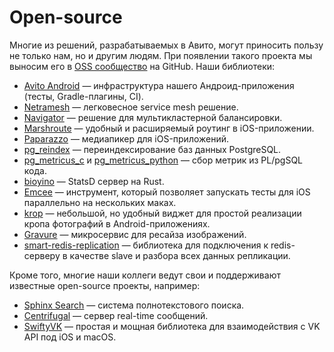 # Open-source

Многие из решений, разрабатываемых в Авито, могут приносить пользу не только нам, но и другим людям. При появлении такого проекта мы выносим его в [OSS сообщество](https://github.com/avito-tech) на GitHub. Наши библиотеки:
- [Avito Android](https://github.com/avito-tech/avito-android) — инфраструктура нашего Андроид-приложения (тесты, Gradle-плагины, CI).
- [Netramesh](https://github.com/avito-tech/netramesh) — легковесное service mesh решение.
- [Navigator](https://github.com/avito-tech/navigator) — решение для мультикластерной балансировки.
- [Marshroute](https://github.com/avito-tech/Marshroute) — удобный и расширяемый роутинг в iOS-приложении.
- [Paparazzo](https://github.com/avito-tech/Paparazzo) — медиапикер для iOS-приложений.
- [pg_reindex](https://github.com/avito-tech/pg_reindex) — переиндексирование баз данных PostgreSQL.
- [pg_metricus_c](https://github.com/avito-tech/pg_metricus_c) и [pg_metricus_python](https://github.com/avito-tech/pg_metricus_python) — сбор метрик из PL/pgSQL кода.
- [bioyino](https://github.com/avito-tech/bioyino) — StatsD сервер на Rust.
- [Emcee](https://github.com/avito-tech/Emcee) — инструмент, который позволяет запускать тесты для iOS параллельно на нескольких маках.
- [krop](https://github.com/avito-tech/krop) — небольшой, но удобный виджет для простой реализации кропа фотографий в Android-приложениях.
- [Gravure](https://github.com/avito-tech/gravure) — микросервис для ресайза изображений.
- [smart-redis-replication](https://github.com/avito-tech/smart-redis-replication) — библиотека для подключения к redis-серверу в качестве slave и разбора всех данных репликации.

Кроме того, многие наши коллеги ведут свои и поддерживают известные open-source проекты, например:

- [Sphinx Search](http://sphinxsearch.com) — система полнотекстового поиска.
- [Centrifugal](https://github.com/centrifugal) — сервер real-time сообщений.
- [SwiftyVK](https://github.com/SwiftyVK/SwiftyVK) — простая и мощная библиотека для взаимодействия с VK API под iOS и macOS.
